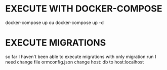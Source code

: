 
# EXECUTE WITH DOCKER-COMPOSE

docker-compose up
ou
docker-compose up -d

# EXECUTE MIGRATIONS

so far I haven't been able to execute migrations with only migration:run
I need change file ormconfig.json
change host: db to host:localhost

